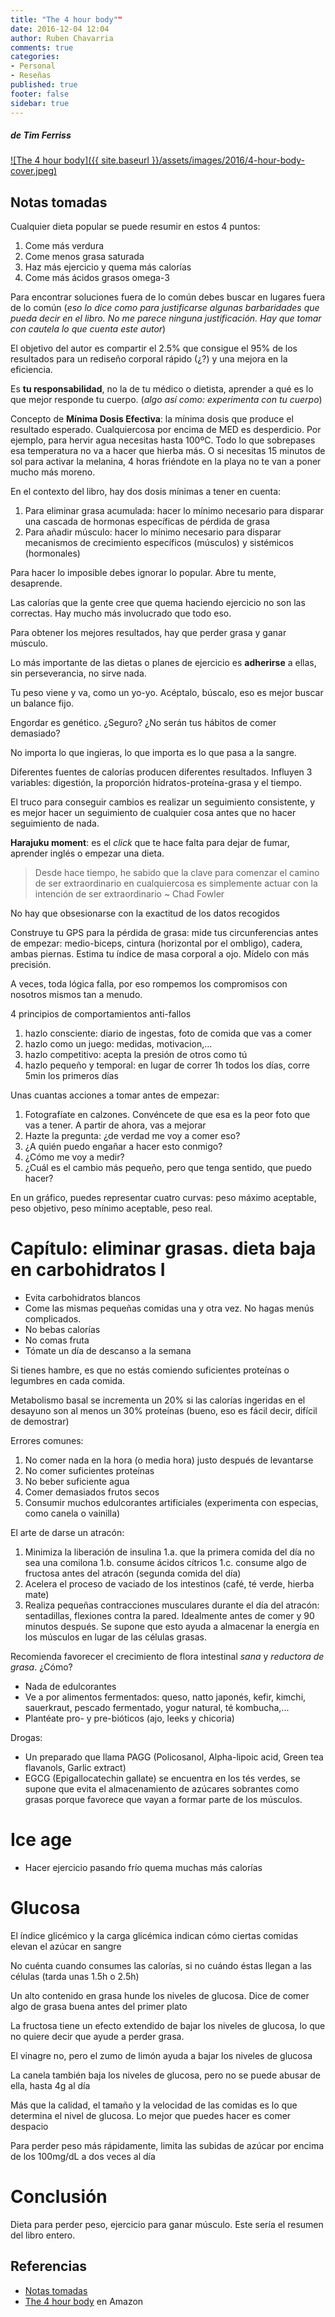 ```yaml
---
title: "The 4 hour body""
date: 2016-12-04 12:04
author: Ruben Chavarria
comments: true
categories: 
- Personal
- Reseñas
published: true
footer: false
sidebar: true
---
```


##### de Tim Ferriss

[![The 4 hour body]({{ site.baseurl }}/assets/images/2016/4-hour-body-cover.jpeg)](https://amzn.to/2TWgiOD)

<!-- more -->

## Notas tomadas

Cualquier dieta popular se puede resumir en estos 4 puntos:

1. Come más verdura
2. Come menos grasa saturada
3. Haz más ejercicio y quema más calorías
4. Come más ácidos grasos omega-3

Para encontrar soluciones fuera de lo común debes buscar en lugares fuera de lo común (*eso lo dice como para justificarse algunas barbaridades que pueda decir en el libro. No me parece ninguna justificación. Hay que tomar con cautela lo que cuenta este autor*)

El objetivo del autor es compartir el 2.5% que consigue el 95% de los resultados para un rediseño corporal rápido (¿?) y una mejora en la eficiencia.

Es **tu responsabilidad**, no la de tu médico o dietista, aprender a qué es lo que mejor responde tu cuerpo. (*algo así como: experimenta con tu cuerpo*)

Concepto de **Mínima Dosis Efectiva**: la mínima dosis que produce el resultado esperado. Cualquiercosa por encima de MED es desperdicio. Por ejemplo, para hervir agua necesitas hasta 100ºC. Todo lo que sobrepases esa temperatura no va a hacer que hierba más. O si necesitas 15 minutos de sol para activar la melanina, 4 horas friéndote en la playa no te van a poner mucho más moreno.

En el contexto del libro, hay dos dosis mínimas a tener en cuenta:

1. Para eliminar grasa acumulada: hacer lo mínimo necesario para disparar una cascada de hormonas específicas de pérdida de grasa
2. Para añadir músculo: hacer lo mínimo necesario para disparar mecanismos de crecimiento específicos (músculos) y sistémicos (hormonales)

Para hacer lo imposible debes ignorar lo popular. Abre tu mente, desaprende.

Las calorías que la gente cree que quema haciendo ejercicio no son las correctas. Hay mucho más involucrado que todo eso.

Para obtener los mejores resultados, hay que perder grasa y ganar músculo.

Lo más importante de las dietas o planes de ejercicio es **adherirse** a ellas, sin perseverancia, no sirve nada.

Tu peso viene y va, como un yo-yo. Acéptalo, búscalo, eso es mejor buscar un balance fijo.

Engordar es genético. ¿Seguro? ¿No serán tus hábitos de comer demasiado?

No importa lo que ingieras, lo que importa es lo que pasa a la sangre.

Diferentes fuentes de calorías producen diferentes resultados. Influyen 3 variables: digestión, la proporción hidratos-proteína-grasa y el tiempo.

El truco para conseguir cambios es realizar un seguimiento consistente, y es mejor hacer un seguimiento de cualquier cosa antes que no hacer seguimiento de nada.

**Harajuku moment**: es el *click* que te hace falta para dejar de fumar, aprender inglés o empezar una dieta.

> Desde hace tiempo, he sabido que la clave para comenzar el camino de ser extraordinario en cualquiercosa es simplemente actuar con la intención de ser extraordinario ~ Chad Fowler

No hay que obsesionarse con la exactitud de los datos recogidos

Construye tu GPS para la pérdida de grasa: mide tus circunferencias antes de empezar: medio-biceps, cintura (horizontal por el ombligo), cadera, ambas piernas. Estima tu índice de masa corporal a ojo. Mídelo con más precisión.

A veces, toda lógica falla, por eso rompemos los compromisos con nosotros mismos tan a menudo.

4 principios de comportamientos anti-fallos

1. hazlo consciente: diario de ingestas, foto de comida que vas a comer
2. hazlo como un juego: medidas, motivacion,...
3. hazlo competitivo: acepta la presión de otros como tú
4. hazlo pequeño y temporal: en lugar de correr 1h todos los días, corre 5min los primeros días

Unas cuantas acciones a tomar antes de empezar:

1. Fotografíate en calzones. Convéncete de que esa es la peor foto que vas a tener. A partir de ahora, vas a mejorar
2. Hazte la pregunta: ¿de verdad me voy a comer eso?
3. ¿A quién puedo engañar a hacer esto conmigo?
4. ¿Cómo me voy a medir?
5. ¿Cuál es el cambio más pequeño, pero que tenga sentido, que puedo hacer? 

En un gráfico, puedes representar cuatro curvas: peso máximo aceptable, peso objetivo, peso mínimo aceptable, peso real.

# Capítulo: eliminar grasas. dieta baja en carbohidratos I

- Evita carbohidratos blancos
- Come las mismas pequeñas comidas una y otra vez. No hagas menús complicados.
- No bebas calorías
- No comas fruta
- Tómate un día de descanso a la semana

Si tienes hambre, es que no estás comiendo suficientes proteínas o legumbres en cada comida.

Metabolismo basal se incrementa un 20% si las calorías ingeridas en el desayuno son al menos un 30% proteínas (bueno, eso es fácil decir, difícil de demostrar)

Errores comunes:

1. No comer nada en la hora (o media hora) justo después de levantarse
2. No comer suficientes proteínas
3. No beber suficiente agua
4. Comer demasiados frutos secos
5. Consumir muchos edulcorantes artificiales (experimenta con especias, como canela o vainilla)

El arte de darse un atracón:

1. Minimiza la liberación de insulina
1.a. que la primera comida del día no sea una comilona
1.b. consume ácidos cítricos
1.c. consume algo de fructosa antes del atracón (segunda comida del día)
2. Acelera el proceso de vaciado de los intestinos (café, té verde, hierba mate)
3. Realiza pequeñas contracciones musculares durante el día del atracón: sentadillas, flexiones contra la pared. Idealmente antes de comer y 90 minutos después. Se supone que esto ayuda a almacenar la energía en los músculos en lugar de las células grasas.

Recomienda favorecer el crecimiento de flora intestinal *sana* y *reductora de grasa*. ¿Cómo?

- Nada de edulcorantes
- Ve a por alimentos fermentados: queso, natto japonés, kefir, kimchi, sauerkraut, pescado fermentado, yogur natural, té kombucha,...
- Plantéate pro- y pre-bióticos (ajo, leeks y chicoria)

Drogas:

- Un preparado que llama PAGG (Policosanol, Alpha-lipoic acid, Green tea flavanols, Garlic extract)
- EGCG (Epigallocatechin gallate) se encuentra en los tés verdes, se supone que evita el almacenamiento de azúcares sobrantes como grasas porque favorece que vayan a formar parte de los músculos.

# Ice age

- Hacer ejercicio pasando frío quema muchas más calorías

# Glucosa

El índice glicémico y la carga glicémica indican cómo ciertas comidas elevan el azúcar en sangre

No cuénta cuando consumes las calorías, si no cuándo éstas llegan a las células (tarda unas 1.5h o 2.5h)

Un alto contenido en grasa hunde los niveles de glucosa. Dice de comer algo de grasa buena antes del primer plato

La fructosa tiene un efecto extendido de bajar los niveles de glucosa, lo que no quiere decir que ayude a perder grasa.

El vinagre no, pero el zumo de limón ayuda a bajar los niveles de glucosa

La canela también baja los niveles de glucosa, pero no se puede abusar de ella, hasta 4g al día

Más que la calidad, el tamaño y la velocidad de las comidas es lo que determina el nivel de glucosa. Lo mejor que puedes hacer es comer despacio

Para perder peso más rápidamente, limita las subidas de azúcar por encima de los 100mg/dL a dos veces al día

# Conclusión

Dieta para perder peso, ejercicio para ganar músculo. Este sería el resumen del libro entero.

## Referencias

- [Notas tomadas](https://github.com/rchavarria/blog-post-incubator/blob/master/published-book-notes/4-hour-body-by-tim-ferriss.markdown)
- [The 4 hour body](https://amzn.to/2TWgiOD) en Amazon
